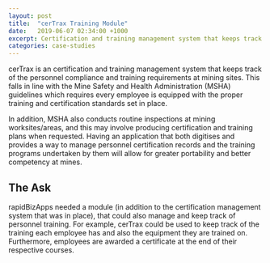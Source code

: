 ```yaml
---
layout: post
title:  "cerTrax Training Module"
date:   2019-06-07 02:34:00 +1000
excerpt: Certification and training management system that keeps track of the personnel compliance and training requirements at mining sites.
categories: case-studies
---
```


cerTrax is an certification and training management system that keeps track of the personnel compliance and training requirements at mining sites. This falls in line with the Mine Safety and Health Administration (MSHA) guidelines which requires every employee is equipped with the proper training and certification standards set in place. 

In addition, MSHA also conducts routine inspections at mining worksites/areas, and this may involve producing certification and training plans when requested. Having an application that both digitises and provides a way to manage personnel certification records and the training programs undertaken by them will allow for greater portability and better competency at mines.

## The Ask

rapidBizApps needed a module (in addition to the certification management system that was in place), that could also manage and keep track of personnel training. For example, cerTrax could be used to keep track of the training each employee has and also the equipment they are trained on. Furthermore, employees are awarded a certificate at the end of their respective courses.
